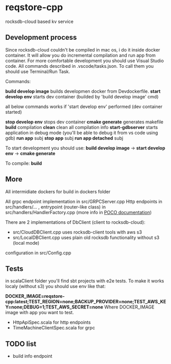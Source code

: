 # reqstore-cpp
rocksdb-cloud based kv service

## Development process

Since rocksdb-cloud couldn't be compiled in mac os, i do it inside docker container. 
It will allow you do incremental compilation and run app from container.
For more comfortable development you should use Visual Studio code.
All commands described in .vscode/tasks.json. To call them you should use Terminal/Run Task.

Commands:

**build develop image** builds developmen docker from Devdockerfile. 
**start develop env** starts dev container (builded by 'build develop image' cmd)

all below commands works if 'start develop env' performed (dev container started)

**stop develop env** stops dev container
**cmake generate** generates makefile
**build** compilation
**clean** clean all compilation info
**start-gdbserver** starts application in debug mode (you'll be able to debug it from vs code using gdb)
**run app** subj
**stop app** subj
**run app detached** subj

To start development you should use:
**build develop image** -> **start develop env** -> **cmake generate**

To compile:
**build**

## More

All intermidiate dockers for build in dockers folder

All grpc endpoint implementation in src/GRPCServer.cpp 
Http endpoints in src/handlers/... , entrypoint (router-like class) in src/handlers/HandlerFactory.cpp (more info in [POCO documentation](https://pocoproject.org/))

There are 2 implementations of DbClient (client to rocksdb-cloud):
- src/CloudDBClient.cpp uses rocksdb-client tools with aws s3
- src/LocalDBClient.cpp uses plain old rocksdb functionality without s3 (local mode)

configuration in src/Config.cpp

## Tests

in scalaClient folder you'll find sbt projects with e2e tests. To make it works localy (without s3) you should use env like that:

**DOCKER_IMAGE=reqstore-cpp:latest;TEST_REGION=none;BACKUP_PROVIDER=none;TEST_AWS_KEY=none;DEBUG=1;TEST_AWS_SECRET=none**
Where DOCKER_IMAGE image with app you want to test.

- HttpApiSpec.scala for http endpoints
- TimeMachineClientSpec.scala for grpc

## TODO list
- build info endpoint

